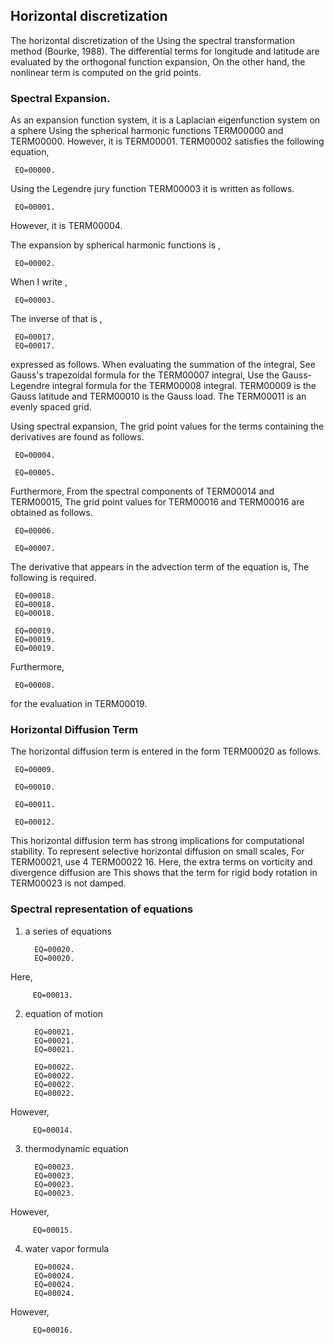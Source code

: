 ## Horizontal discretization

The horizontal discretization of the
Using the spectral transformation method (Bourke, 1988).
The differential terms for longitude and latitude are evaluated by the orthogonal function expansion,
On the other hand, the nonlinear term is computed on the grid points.

### Spectral Expansion.

As an expansion function system, it is a Laplacian eigenfunction system on a sphere
Using the spherical harmonic functions TERM00000 and TERM00000.
However, it is TERM00001.
TERM00002 satisfies the following equation,

     EQ=00000.

Using the Legendre jury function TERM00003 it is written as follows.

     EQ=00001.

However, it is TERM00004.

The expansion by spherical harmonic functions is ,

     EQ=00002.

When I write ,

     EQ=00003.

The inverse of that is ,

     EQ=00017.
     EQ=00017.

expressed as follows.
When evaluating the summation of the integral,
See Gauss's trapezoidal formula for the TERM00007 integral,
Use the Gauss-Legendre integral formula for the TERM00008 integral.
TERM00009 is the Gauss latitude and TERM00010 is the Gauss load.
The TERM00011 is an evenly spaced grid.

Using spectral expansion,
The grid point values for the terms containing the derivatives are found as follows.

     EQ=00004.

     EQ=00005.

Furthermore,
From the spectral components of TERM00014 and TERM00015,
The grid point values for TERM00016 and TERM00016 are obtained as follows.

     EQ=00006.

     EQ=00007.

The derivative that appears in the advection term of the equation is,
The following is required.

     EQ=00018.
     EQ=00018.
     EQ=00018.

     EQ=00019.
     EQ=00019.
     EQ=00019.

Furthermore,

     EQ=00008.

for the evaluation in TERM00019.

### Horizontal Diffusion Term

The horizontal diffusion term is entered in the form TERM00020 as follows.

     EQ=00009.

     EQ=00010.

     EQ=00011.

     EQ=00012.

This horizontal diffusion term has strong implications for computational stability.
To represent selective horizontal diffusion on small scales,
For TERM00021, use 4 TERM00022 16.
Here, the extra terms on vorticity and divergence diffusion are
This shows that the term for rigid body rotation in TERM00023 is not damped.

### Spectral representation of equations

1. a series of equations

         EQ=00020.
         EQ=00020.

 Here,

         EQ=00013.

2. equation of motion

         EQ=00021.
         EQ=00021.
         EQ=00021.

         EQ=00022.
         EQ=00022.
         EQ=00022.
         EQ=00022.

 However,

         EQ=00014.

3. thermodynamic equation

         EQ=00023.
         EQ=00023.
         EQ=00023.
         EQ=00023.

 However,

         EQ=00015.

4. water vapor formula

         EQ=00024.
         EQ=00024.
         EQ=00024.
         EQ=00024.

 However,

         EQ=00016.